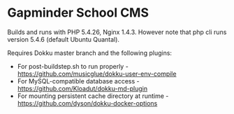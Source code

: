 Gapminder School CMS
====================

Builds and runs with PHP 5.4.26, Nginx 1.4.3. However note that php cli runs version 5.4.6 (default Ubuntu Quantal).

Requires Dokku master branch and the following plugins:
- For post-buildstep.sh to run properly - https://github.com/musicglue/dokku-user-env-compile
- For MySQL-compatible database access - https://github.com/Kloadut/dokku-md-plugin
- For mounting persistent cache directory at runtime - https://github.com/dyson/dokku-docker-options
